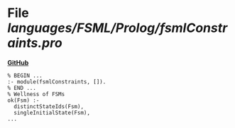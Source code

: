 # File _languages/FSML/Prolog/fsmlConstraints.pro_
**[GitHub](https://github.com/softlang/yas/blob/master/languages/FSML/Prolog/fsmlConstraints.pro)**
```
% BEGIN ...
:- module(fsmlConstraints, []).
% END ...
% Wellness of FSMs
ok(Fsm) :-
  distinctStateIds(Fsm),
  singleInitialState(Fsm),
...
```
